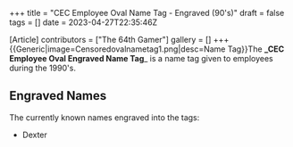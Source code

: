 +++
title = "CEC Employee Oval Name Tag - Engraved (90's)"
draft = false
tags = []
date = 2023-04-27T22:35:46Z

[Article]
contributors = ["The 64th Gamer"]
gallery = []
+++
{{Generic|image=Censoredovalnametag1.png|desc=Name Tag}}The **_CEC Employee Oval Engraved Name Tag**_ is a name tag given to employees during the 1990's.

## Engraved Names ##
The currently known names engraved into the tags:

* Dexter


